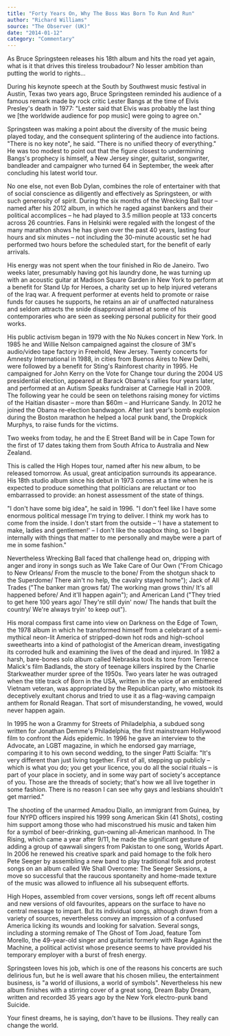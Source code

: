 ```yaml
---
title: "Forty Years On, Why The Boss Was Born To Run And Run"
author: "Richard Williams"
source: "The Observer (UK)"
date: "2014-01-12"
category: "Commentary"
---
```


As Bruce Springsteen releases his 18th album and hits the road yet again, what is it that drives this tireless troubadour? No lesser ambition than putting the world to rights...

During his keynote speech at the South by Southwest music festival in Austin, Texas two years ago, Bruce Springsteen reminded his audience of a famous remark made by rock critic Lester Bangs at the time of Elvis Presley's death in 1977: "Lester said that Elvis was probably the last thing we [the worldwide audience for pop music] were going to agree on."

Springsteen was making a point about the diversity of the music being played today, and the consequent splintering of the audience into factions. "There is no key note", he said. "There is no unified theory of everything." He was too modest to point out that the figure closest to undermining Bangs's prophecy is himself, a New Jersey singer, guitarist, songwriter, bandleader and campaigner who turned 64 in September, the week after concluding his latest world tour.

No one else, not even Bob Dylan, combines the role of entertainer with that of social conscience as diligently and effectively as Springsteen, or with such generosity of spirit. During the six months of the Wrecking Ball tour – named after his 2012 album, in which he raged against bankers and their political accomplices – he had played to 3.5 million people at 133 concerts across 26 countries. Fans in Helsinki were regaled with the longest of the many marathon shows he has given over the past 40 years, lasting four hours and six minutes – not including the 30-minute acoustic set he had performed two hours before the scheduled start, for the benefit of early arrivals.

His energy was not spent when the tour finished in Rio de Janeiro. Two weeks later, presumably having got his laundry done, he was turning up with an acoustic guitar at Madison Square Garden in New York to perform at a benefit for Stand Up for Heroes, a charity set up to help injured veterans of the Iraq war. A frequent performer at events held to promote or raise funds for causes he supports, he retains an air of unaffected naturalness and seldom attracts the snide disapproval aimed at some of his contemporaries who are seen as seeking personal publicity for their good works.

His public activism began in 1979 with the No Nukes concert in New York. In 1985 he and Willie Nelson campaigned against the closure of 3M's audio/video tape factory in Freehold, New Jersey. Twenty concerts for Amnesty International in 1988, in cities from Buenos Aires to New Delhi, were followed by a benefit for Sting's Rainforest charity in 1995. He campaigned for John Kerry on the Vote for Change tour during the 2004 US presidential election, appeared at Barack Obama's rallies four years later, and performed at an Autism Speaks fundraiser at Carnegie Hall in 2009\. The following year he could be seen on telethons raising money for victims of the Haitian disaster – more than $60m – and Hurricane Sandy. In 2012 he joined the Obama re-election bandwagon. After last year's bomb explosion during the Boston marathon he helped a local punk band, the Dropkick Murphys, to raise funds for the victims.

Two weeks from today, he and the E Street Band will be in Cape Town for the first of 17 dates taking them from South Africa to Australia and New Zealand.

This is called the High Hopes tour, named after his new album, to be released tomorrow. As usual, great anticipation surrounds its appearance. His 18th studio album since his debut in 1973 comes at a time when he is expected to produce something that politicians are reluctant or too embarrassed to provide: an honest assessment of the state of things.

"I don't have some big idea", he said in 1996. "I don't feel like I have some enormous political message I'm trying to deliver. I think my work has to come from the inside. I don't start from the outside – 'I have a statement to make, ladies and gentlemen!' – I don't like the soapbox thing, so I begin internally with things that matter to me personally and maybe were a part of me in some fashion."

Nevertheless Wrecking Ball faced that challenge head on, dripping with anger and irony in songs such as We Take Care of Our Own ("From Chicago to New Orleans/ From the muscle to the bone/ From the shotgun shack to the Superdome/ There ain't no help, the cavalry stayed home"); Jack of All Trades ("The banker man grows fat/ The working man grows thin/ It's all happened before/ And it'll happen again"); and American Land ("They tried to get here 100 years ago/ They're still dyin' now/ The hands that built the country/ We're always tryin' to keep out").

His moral compass first came into view on Darkness on the Edge of Town, the 1978 album in which he transformed himself from a celebrant of a semi-mythical neon-lit America of stripped-down hot rods and high-school sweethearts into a kind of pathologist of the American dream, investigating its corroded hulk and examining the lives of the dead and injured. In 1982 a harsh, bare-bones solo album called Nebraska took its tone from Terrence Malick's film Badlands, the story of teenage killers inspired by the Charlie Starkweather murder spree of the 1950s. Two years later he was outraged when the title track of Born in the USA, written in the voice of an embittered Vietnam veteran, was appropriated by the Republican party, who mistook its deceptively exultant chorus and tried to use it as a flag-waving campaign anthem for Ronald Reagan. That sort of misunderstanding, he vowed, would never happen again.

In 1995 he won a Grammy for Streets of Philadelphia, a subdued song written for Jonathan Demme's Philadelphia, the first mainstream Hollywood film to confront the Aids epidemic. In 1996 he gave an interview to the Advocate, an LGBT magazine, in which he endorsed gay marriage, comparing it to his own second wedding, to the singer Patti Scialfa: "It's very different than just living together. First of all, stepping up publicly – which is what you do; you get your licence, you do all the social rituals – is part of your place in society, and in some way part of society's acceptance of you. Those are the threads of society; that's how we all live together in some fashion. There is no reason I can see why gays and lesbians shouldn't get married."

The shooting of the unarmed Amadou Diallo, an immigrant from Guinea, by four NYPD officers inspired his 1999 song American Skin (41 Shots), costing him support among those who had misconstrued his music and taken him for a symbol of beer-drinking, gun-owning all-American manhood. In The Rising, which came a year after 9/11, he made the significant gesture of adding a group of qawwali singers from Pakistan to one song, Worlds Apart. In 2006 he renewed his creative spark and paid homage to the folk hero Pete Seeger by assembling a new band to play traditional folk and protest songs on an album called We Shall Overcome: The Seeger Sessions, a move so successful that the raucous spontaneity and home-made texture of the music was allowed to influence all his subsequent efforts.

High Hopes, assembled from cover versions, songs left off recent albums and new versions of old favourites, appears on the surface to have no central message to impart. But its individual songs, although drawn from a variety of sources, nevertheless convey an impression of a confused America licking its wounds and looking for salvation. Several songs, including a storming remake of The Ghost of Tom Joad, feature Tom Morello, the 49-year-old singer and guitarist formerly with Rage Against the Machine, a political activist whose presence seems to have provided his temporary employer with a burst of fresh energy.

Springsteen loves his job, which is one of the reasons his concerts are such delirious fun, but he is well aware that his chosen milieu, the entertainment business, is "a world of illusions, a world of symbols". Nevertheless his new album finishes with a stirring cover of a great song, Dream Baby Dream, written and recorded 35 years ago by the New York electro-punk band Suicide.

Your finest dreams, he is saying, don't have to be illusions. They really can change the world.

